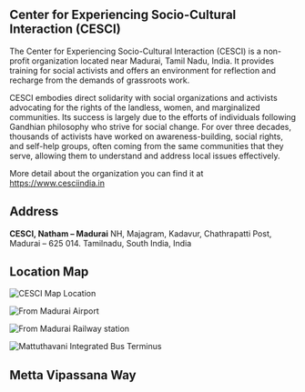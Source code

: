 

## Center for Experiencing Socio-Cultural Interaction (CESCI)

The Center for Experiencing Socio-Cultural Interaction (CESCI) is a non-profit organization located near Madurai, Tamil Nadu, India. It provides training for social activists and offers an environment for reflection and recharge from the demands of grassroots work.

CESCI embodies direct solidarity with social organizations and activists advocating for the rights of the landless, women, and marginalized communities. Its success is largely due to the efforts of individuals following Gandhian philosophy who strive for social change. For over three decades, thousands of activists have worked on awareness-building, social rights, and self-help groups, often coming from the same communities that they serve, allowing them to understand and address local issues effectively.

More detail about the organization you can find it at https://www.cesciindia.in


## Address

**CESCI, Natham – Madurai**
NH, Majagram, Kadavur,
Chathrapatti Post,
Madurai – 625 014.
Tamilnadu, South India, India



## Location Map

![CESCI Map Location](https://maps.app.goo.gl/JzuHuRKgw8qGadtq8)


![From Madurai Airport ](https://www.google.com/maps/dir/Madurai+Airport,+Airport+Road,+Madurai,+Tamil+Nadu,+India/CESCI,+Majagram,+Near+Pavana+Vilakku,+Natham+Road,+Madurai,+625014,+Manapparai+-+Kadavur+Road,+Tamil+Nadu+625014,+India/@9.9620676,78.0490016,32863m/data=!3m2!1e3!4b1!4m14!4m13!1m5!1m1!1s0x3b00d069b8182015:0x90cf5814e6fb7f17!2m2!1d78.0894782!2d9.8382282!1m5!1m1!1s0x3b00b8c240000001:0xf7567c5e71760a7b!2m2!1d78.1724439!2d10.0858793!3e0?hl=en-US&entry=ttu&g_ep=EgoyMDI1MTAxNC4wIKXMDSoASAFQAw%3D%3D)


![From Madurai Railway station](https://maps.app.goo.gl/SJqsKdRodZeepG7B6)



![Mattuthavani Integrated Bus Terminus](https://maps.app.goo.gl/xqwikaQf6CNk7HDW7)


## Metta Vipassana Way
